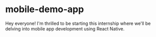 # mobile-demo-app
Hey everyone! I'm thrilled to be starting this internship where we'll be delving into mobile app development using React Native.
